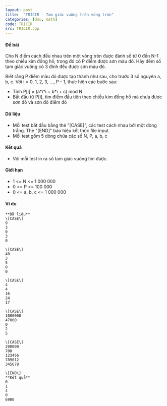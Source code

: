 ```yaml
---
layout: post
title:  "TRICIR - Tam giác vuông trên vòng tròn"
categories: [dsu, math]
code: TRICIR
src: TRICIR.cpp
---
```



#### Đề bài

Cho N điểm cách đều nhau trên một vòng tròn được đánh số từ 0 đến N-1 theo chiều kim đồng hồ, trong đó có P điểm được sơn màu đỏ. Hãy đếm số tam giác vuông có 3 đỉnh đều được sơn màu đỏ.

Biết rằng P điểm màu đỏ được tạo thành như sau, cho trước 3 số nguyên a, b, c. Với i = 0, 1, 2, 3, ..., P - 1, thực hiện các bước sau:

*   Tính P\[i\] = (a\*i\*i + b\*i + c) mod N
*   Bắt đầu từ P\[i\], tìm điểm đầu tiên theo chiều kim đồng hồ mà chưa được sơn đỏ và sơn đỏ điểm đó

#### Dữ liệu

*   Mỗi test bắt đầu bằng thẻ "\[CASE\]", các test cách nhau bởi một dòng trắng. Thẻ "\[END\]" báo hiệu kết thúc file input.
*   Mỗi test gồm 5 dòng chứa các số N, P, a, b, c

#### Kết quả

*   Với mỗi test in ra số tam giác vuông tìm được.

#### Giới hạn

*   1 <= N <= 1 000 000
*   0 <= P <= 100 000
*   0 <= a, b, c <= 1 000 000

#### Ví dụ

```
**Dữ liệu**
\[CASE\]
9
3
0
3
0

\[CASE\]
40
3
5
0
0

\[CASE\]
4
4
16
24
17
    	
\[CASE\]
1000000
47000
0
2
5

\[CASE\]
200000
700
123456
789012
345678

\[END\]
**Kết quả**
0
1
4
0
6980

```

<!--more-->

